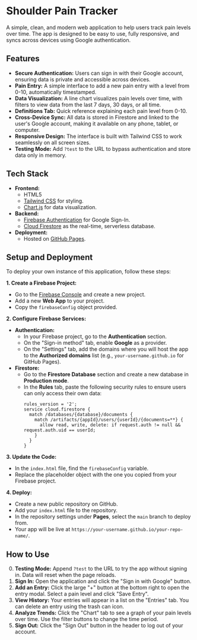 # Shoulder Pain Tracker

A simple, clean, and modern web application to help users track pain levels over time. The app is designed to be easy to use, fully responsive, and syncs across devices using Google authentication.

## Features

* **Secure Authentication:** Users can sign in with their Google account, ensuring data is private and accessible across devices.
* **Pain Entry:** A simple interface to add a new pain entry with a level from 0-10, automatically timestamped.
* **Data Visualization:** A line chart visualizes pain levels over time, with filters to view data from the last 7 days, 30 days, or all time.
* **Definitions Tab:** Quick reference explaining each pain level from 0-10.
* **Cross-Device Sync:** All data is stored in Firestore and linked to the user's Google account, making it available on any phone, tablet, or computer.
* **Responsive Design:** The interface is built with Tailwind CSS to work seamlessly on all screen sizes.
* **Testing Mode:** Add `?test` to the URL to bypass authentication and store data only in memory.

## Tech Stack

* **Frontend:**
    * HTML5
    * [Tailwind CSS](https://tailwindcss.com/) for styling.
    * [Chart.js](https://www.chartjs.org/) for data visualization.
* **Backend:**
    * [Firebase Authentication](https://firebase.google.com/docs/auth) for Google Sign-In.
    * [Cloud Firestore](https://firebase.google.com/docs/firestore) as the real-time, serverless database.
* **Deployment:**
    * Hosted on [GitHub Pages](https://pages.github.com/).

## Setup and Deployment

To deploy your own instance of this application, follow these steps:

**1. Create a Firebase Project:**
* Go to the [Firebase Console](https://console.firebase.google.com/) and create a new project.
* Add a new **Web App** to your project.
* Copy the `firebaseConfig` object provided.

**2. Configure Firebase Services:**
* **Authentication:**
    * In your Firebase project, go to the **Authentication** section.
    * On the "Sign-in method" tab, enable **Google** as a provider.
    * On the "Settings" tab, add the domains where you will host the app to the **Authorized domains** list (e.g., `your-username.github.io` for GitHub Pages).
* **Firestore:**
    * Go to the **Firestore Database** section and create a new database in **Production mode**.
    * In the **Rules** tab, paste the following security rules to ensure users can only access their own data:
        ```
        rules_version = '2';
        service cloud.firestore {
          match /databases/{database}/documents {
            match /artifacts/{appId}/users/{userId}/{documents=**} {
              allow read, write, delete: if request.auth != null && request.auth.uid == userId;
            }
          }
        }
        ```

**3. Update the Code:**
* In the `index.html` file, find the `firebaseConfig` variable.
* Replace the placeholder object with the one you copied from your Firebase project.

**4. Deploy:**
* Create a new public repository on GitHub.
* Add your `index.html` file to the repository.
* In the repository settings under **Pages**, select the `main` branch to deploy from.
* Your app will be live at `https://your-username.github.io/your-repo-name/`.

## How to Use

0.  **Testing Mode:** Append `?test` to the URL to try the app without signing in. Data will reset when the page reloads.
1.  **Sign In:** Open the application and click the "Sign in with Google" button.
2.  **Add an Entry:** Click the large "+" button at the bottom right to open the entry modal. Select a pain level and click "Save Entry".
3.  **View History:** Your entries will appear in a list on the "Entries" tab. You can delete an entry using the trash can icon.
4.  **Analyze Trends:** Click the "Chart" tab to see a graph of your pain levels over time. Use the filter buttons to change the time period.
5.  **Sign Out:** Click the "Sign Out" button in the header to log out of your account.
